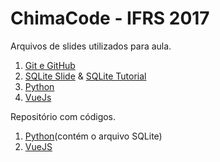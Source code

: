 # ChimaCode - IFRS 2017
Arquivos de slides utilizados para aula.
1. [Git e GitHub](https://github.com/chimacode/about/raw/master/ChimaCode%20-%20Git%20e%20GitHub.pdf)
2. [SQLite Slide](https://github.com/chimacode/about/raw/master/Chimacode%20-%20SQLite.pdf) & [SQLite Tutorial](https://github.com/chimacode/about/raw/master/SQLite%20Tutorial.pdf) 
3. [Python](https://github.com/chimacode/about/raw/master/ChimaCode%20-%20API's%20REST%20com%20Python.pdf)
4. [VueJs](https://github.com/chimacode/about/raw/master/Chimacode%20-%20Vue.js.pdf)

Repositório com códigos.
1. [Python](https://github.com/chimacode/python-rest-api)(contém o arquivo SQLite) 
2. [VueJS](https://github.com/chimacode/vue-chimacode)
